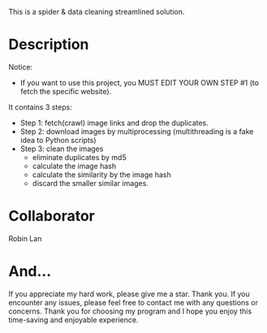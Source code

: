 This is a spider & data cleaning streamlined solution.


# Description
Notice:
- If you want to use this project, you MUST EDIT YOUR OWN STEP #1 (to fetch the specific website).

It contains 3 steps:
- Step 1: fetch(crawl) image links and drop the duplicates.
- Step 2: download images by multiprocessing (multithreading is a fake idea to Python scripts)
- Step 3: clean the images
  - eliminate duplicates by md5
  - calculate the image hash
  - calculate the similarity by the image hash
  - discard the smaller similar images.


# Collaborator
Robin Lan

# And...

If you appreciate my hard work, please give me a star. Thank you.
If you encounter any issues, please feel free to contact me with any questions or concerns.
Thank you for choosing my program and I hope you enjoy this time-saving and enjoyable experience.
